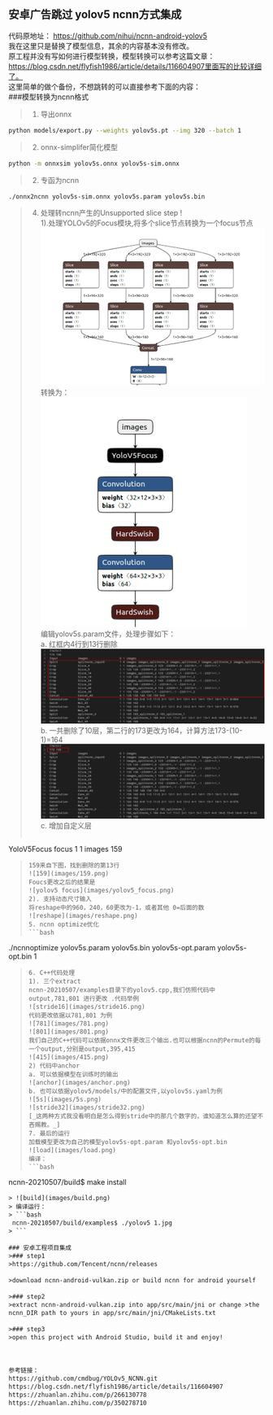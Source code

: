 安卓广告跳过 yolov5 ncnn方式集成 
----
代码原地址： https://github.com/nihui/ncnn-android-yolov5  
我在这里只是替换了模型信息，其余的内容基本没有修改。  
原工程并没有写如何进行模型转换，模型转换可以参考这篇文章：https://blog.csdn.net/flyfish1986/article/details/116604907里面写的比较详细了。   
这里简单的做个备份，不想跳转的可以直接参考下面的内容：  
###模型转换为ncnn格式  
>1. 导出onnx  
```bash
python models/export.py --weights yolov5s.pt --img 320 --batch 1
```
>2. onnx-simplifer简化模型
```bash
python -m onnxsim yolov5s.onnx yolov5s-sim.onnx
``` 
>2. 专函为ncnn
```bash
./onnx2ncnn yolov5s-sim.onnx yolov5s.param yolov5s.bin
```
>4. 处理转ncnn产生的Unsupported slice step !  
> 1).处理YOLOv5的Focus模块,将多个slice节点转换为一个focus节点  
> ![slices](images/focus.png)  
> 转换为：  
> ![v5 focus](images/v5_focus.png)  
> 编辑yolov5s.param文件，处理步骤如下：  
> a.  红框内4行到13行删除  
> ![slice code](images/slices_code.png)  
> b.  一共删除了10层，第二行的173更改为164，计算方法173-(10-1)=164  
> ![count](images/count.png)   
> c. 增加自定义层  
> ```bash
YoloV5Focus              focus                    1 1  images 159
> ```  
> 159来自下图，找到删除的第13行  
> ![159](images/159.png)  
> Foucs更改之后的结果是  
> ![yolov5 focus](images/yolov5_focus.png)  
> 2). 支持动态尺寸输入  
> 将reshape中的960，240，60更改为-1，或者其他 0=后面的数  
> ![reshape](images/reshape.png)  
> 5. ncnn optimize优化  
> ```bash
./ncnnoptimize yolov5s.param yolov5s.bin yolov5s-opt.param yolov5s-opt.bin 1
>```
>6. C++代码处理  
>1). 三个extract  
>ncnn-20210507/examples目录下的yolov5.cpp,我们仿照代码中output,781,801 进行更改 .代码举例  
>![stride16](images/stride16.png)  
>代码更改依据以781,801 为例  
>![781](images/781.png)  
>![801](images/801.png)  
>我们自己的C++代码可以依据onnx文件更改三个输出.也可以根据ncnn的Permute的每一个output,分别是output,395,415  
>![415](images/415.png)  
>2) 代码中anchor  
>a. 可以依据模型在训练时的输出  
>![anchor](images/anchor.png)  
>b. 也可以依据yolov5/models/中的配置文件,以yolov5s.yaml为例  
>![5s](images/5s.png)  
>![stride32](images/stride32.png)  
>[_这两种方式我没看明白是怎么得到stride中的那几个数字的，谁知道怎么算的还望不吝赐教。_] 
> 7. 最后的运行  
> 加载模型更改为自己的模型yolov5s-opt.param 和yolov5s-opt.bin  
> ![load](images/load.png)  
> 编译： 
> ```bash
 ncnn-20210507/build$ make install
```
> ![build](images/build.png)  
> 编译运行：  
> ```bash
 ncnn-20210507/build/examples$ ./yolov5 1.jpg
> ```

### 安卓工程项目集成  
>### step1
>https://github.com/Tencent/ncnn/releases

>download ncnn-android-vulkan.zip or build ncnn for android yourself

>### step2
>extract ncnn-android-vulkan.zip into app/src/main/jni or change >the ncnn_DIR path to yours in app/src/main/jni/CMakeLists.txt

>### step3
>open this project with Android Studio, build it and enjoy!  

  

参考链接：  
https://github.com/cmdbug/YOLOv5_NCNN.git  
https://blog.csdn.net/flyfish1986/article/details/116604907  
https://zhuanlan.zhihu.com/p/266130778  
https://zhuanlan.zhihu.com/p/350278710  